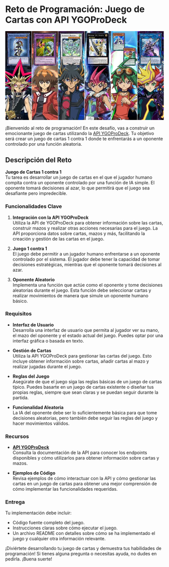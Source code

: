 # Reto de Programación: Juego de Cartas con API YGOProDeck

![Texto alternativo](bg.webp)

¡Bienvenido al reto de programación! En este desafío, vas a construir un emocionante juego de cartas utilizando la [API YGOProDeck](https://ygoprodeck.com/api-guide/). Tu objetivo será crear un juego de cartas 1 contra 1 donde te enfrentarás a un oponente controlado por una función aleatoria.

## Descripción del Reto

**Juego de Cartas 1 contra 1**  
Tu tarea es desarrollar un juego de cartas en el que el jugador humano compita contra un oponente controlado por una función de IA simple. El oponente tomará decisiones al azar, lo que permitirá que el juego sea desafiante pero impredecible.

### Funcionalidades Clave

1. **Integración con la API YGOProDeck**  
   Utiliza la API de YGOProDeck para obtener información sobre las cartas, construir mazos y realizar otras acciones necesarias para el juego. La API proporciona datos sobre cartas, mazos y más, facilitando la creación y gestión de las cartas en el juego.

2. **Juego 1 contra 1**  
   El juego debe permitir a un jugador humano enfrentarse a un oponente controlado por el sistema. El jugador debe tener la capacidad de tomar decisiones estratégicas, mientras que el oponente tomará decisiones al azar.

3. **Oponente Aleatorio**  
   Implementa una función que actúe como el oponente y tome decisiones aleatorias durante el juego. Esta función debe seleccionar cartas y realizar movimientos de manera que simule un oponente humano básico.

### Requisitos

- **Interfaz de Usuario**  
  Desarrolla una interfaz de usuario que permita al jugador ver su mano, el mazo del oponente y el estado actual del juego. Puedes optar por una interfaz gráfica o basada en texto.

- **Gestión de Cartas**  
  Utiliza la API YGOProDeck para gestionar las cartas del juego. Esto incluye obtener información sobre cartas, añadir cartas al mazo y realizar jugadas durante el juego.

- **Reglas del Juego**  
  Asegúrate de que el juego siga las reglas básicas de un juego de cartas típico. Puedes basarte en un juego de cartas existente o diseñar tus propias reglas, siempre que sean claras y se puedan seguir durante la partida.

- **Funcionalidad Aleatoria**  
  La IA del oponente debe ser lo suficientemente básica para que tome decisiones aleatorias, pero también debe seguir las reglas del juego y hacer movimientos válidos.

### Recursos

- **[API YGOProDeck](https://ygoprodeck.com/api-guide/)**  
  Consulta la documentación de la API para conocer los endpoints disponibles y cómo utilizarlos para obtener información sobre cartas y mazos.

- **Ejemplos de Código**  
  Revisa ejemplos de cómo interactuar con la API y cómo gestionar las cartas en un juego de cartas para obtener una mejor comprensión de cómo implementar las funcionalidades requeridas.

### Entrega

Tu implementación debe incluir:

- Código fuente completo del juego.
- Instrucciones claras sobre cómo ejecutar el juego.
- Un archivo README con detalles sobre cómo se ha implementado el juego y cualquier otra información relevante.

¡Diviértete desarrollando tu juego de cartas y demuestra tus habilidades de programación! Si tienes alguna pregunta o necesitas ayuda, no dudes en pedirla. ¡Buena suerte!
